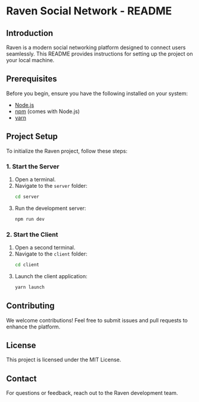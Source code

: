 # Raven Social Network - README

## Introduction
Raven is a modern social networking platform designed to connect users seamlessly. This README provides instructions for setting up the project on your local machine.

## Prerequisites
Before you begin, ensure you have the following installed on your system:
- [Node.js](https://nodejs.org/)
- [npm](https://www.npmjs.com/) (comes with Node.js)
- [yarn](https://yarnpkg.com/)

## Project Setup
To initialize the Raven project, follow these steps:

### 1. Start the Server
1. Open a terminal.
2. Navigate to the `server` folder:
   ```sh
   cd server
   ```
3. Run the development server:
   ```sh
   npm run dev
   ```

### 2. Start the Client
1. Open a second terminal.
2. Navigate to the `client` folder:
   ```sh
   cd client
   ```
3. Launch the client application:
   ```sh
   yarn launch
   ```

## Contributing
We welcome contributions! Feel free to submit issues and pull requests to enhance the platform.

## License
This project is licensed under the MIT License.

## Contact
For questions or feedback, reach out to the Raven development team.

